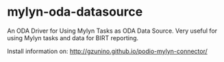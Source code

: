 mylyn-oda-datasource
====================

An ODA Driver for Using Mylyn Tasks as ODA Data Source. Very useful for using Mylyn tasks and data for BIRT reporting.

Install information on:
http://gzunino.github.io/podio-mylyn-connector/
